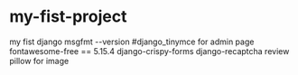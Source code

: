 # my-fist-project
my fist 
django
msgfmt --version
#django_tinymce for admin page
fontawesome-free == 5.15.4
django-crispy-forms
django-recaptcha  review
pillow for image
